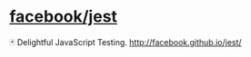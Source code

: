 # [facebook/jest](https://github.com/facebook/jest)

🃏 Delightful JavaScript Testing. http://facebook.github.io/jest/
